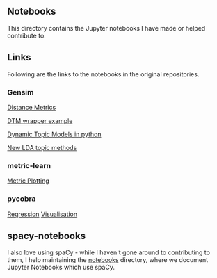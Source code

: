 ## Notebooks

This directory contains the Jupyter notebooks I have made or helped contribute to.

## Links

Following are the links to the notebooks in the original repositories.

### Gensim

[Distance Metrics](https://github.com/RaRe-Technologies/gensim/blob/develop/docs/notebooks/distance_metrics.ipynb)

[DTM wrapper example](https://github.com/RaRe-Technologies/gensim/blob/develop/docs/notebooks/dtm_example.ipynb)

[Dynamic Topic Models in python](https://github.com/RaRe-Technologies/gensim/blob/develop/docs/notebooks/ldaseqmodel.ipynb)

[New LDA topic methods](https://github.com/RaRe-Technologies/gensim/blob/develop/docs/notebooks/topic_methods.ipynb)

### metric-learn

[Metric Plotting](https://github.com/all-umass/metric-learn/blob/master/examples/metric_plotting.ipynb)

### pycobra

[Regression](https://github.com/bhargavvader/pycobra/blob/master/notebooks/regression.ipynb)
[Visualisation](https://github.com/bhargavvader/pycobra/blob/master/notebooks/visualise.ipynb)

## spacy-notebooks

I also love using spaCy - while I haven't gone around to contributing to them, I help maintaining the [notebooks](https://github.com/explosion/spacy-notebooks) directory, where we document Jupyter Notebooks which use spaCy. 